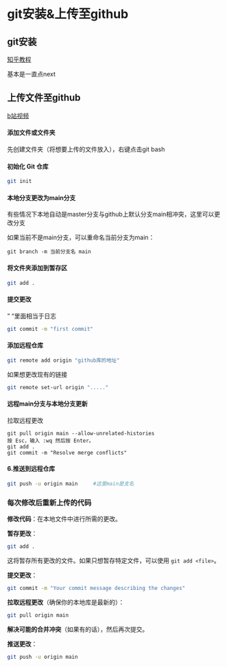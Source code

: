 # git安装&上传至github

## git安装

[知乎教程](https://zhuanlan.zhihu.com/p/242540359)

基本是一直点next

## 上传文件至github

[b站视频](【如何在GitHub仓库上传文件】https://www.bilibili.com/video/BV1fK4y1q7kp?vd_source=64fa735df4e10c3811ddac775f3035f1)

#### 添加文件或文件夹

先创建文件夹（将想要上传的文件放入），右键点击git bash

#### 初始化 Git 仓库

```bash
git init
```

#### 本地分支更改为main分支

有些情况下本地自动是master分支与github上默认分支main相冲突，这里可以更改分支

如果当前不是main分支，可以重命名当前分支为main：

```
git branch -m 当前分支名 main
```

#### 将文件夹添加到暂存区

```bash
git add .
```

#### 提交更改

”  “里面相当于日志

```bash
git commit -m "first commit"
```

#### 添加远程仓库

```bash
git remote add origin "github库的地址"
```

如果想更改现有的链接

```bash
git remote set-url origin "....."
```

#### 远程main分支与本地分支更新

拉取远程更改

```
git pull origin main --allow-unrelated-histories
按 Esc，输入 :wq 然后按 Enter。
git add .
git commit -m "Resolve merge conflicts"
```

#### 6.推送到远程仓库

```bash
git push -u origin main 	#这里main是支名
```

### 每次修改后重新上传的代码

**修改代码**：在本地文件中进行所需的更改。

**暂存更改**：

```bash
git add .
```

这将暂存所有更改的文件。如果只想暂存特定文件，可以使用 `git add <file>`。

**提交更改**：

```bash
git commit -m "Your commit message describing the changes"
```

**拉取远程更改**（确保你的本地库是最新的）：

```bash
git pull origin main
```

**解决可能的合并冲突**（如果有的话），然后再次提交。

**推送更改**：

```bash
git push -u origin main
```
